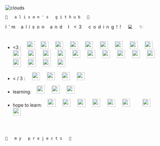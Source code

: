 ![clouds](https://external-content.duckduckgo.com/iu/?u=https%3A%2F%2Fi.pinimg.com%2Foriginals%2F0c%2Fa0%2Fa2%2F0ca0a24af5bc5ecf3854d272fcb0c6d2.gif&f=1&nofb=1&ipt=a87373071ef57a64e0a24cb5620adf7aa3a0762943401718f34f0c7e9fb65e12&ipo=images)
 
 `🌱   a l i s o n ' s   g i t h u b   🌱`

I&ensp;'&nbsp;m&ensp;&ensp; a&ensp;l&ensp;i&ensp;s&ensp;o&ensp;n&ensp;&ensp; a&ensp;n&ensp;d&ensp;&ensp; I&ensp;&ensp;<&ensp;3 &ensp;&ensp; c&ensp;o&ensp;d&ensp;i&ensp;n&ensp;g&ensp;!&ensp;!&ensp; &ensp; :computer: &ensp;&ensp; ✨ 
<br><br>               

              
* <3 : &ensp;&ensp;<img src="https://cdn.jsdelivr.net/gh/devicons/devicon/icons/python/python-original-wordmark.svg" width="25" /> &ensp;&ensp;<img src="https://cdn.jsdelivr.net/gh/devicons/devicon/icons/javascript/javascript-plain.svg" width="25" /> &ensp;&ensp; <img src="https://cdn.jsdelivr.net/gh/devicons/devicon/icons/c/c-original.svg" width="25"/> &ensp;&ensp; <img src="https://cdn.jsdelivr.net/gh/devicons/devicon/icons/html5/html5-plain-wordmark.svg" width="25"/> &ensp;&ensp; <img src="https://cdn.jsdelivr.net/gh/devicons/devicon/icons/rstudio/rstudio-original.svg" width="25"/> &ensp;&ensp; <img src="https://cdn.jsdelivr.net/gh/devicons/devicon/icons/arduino/arduino-original-wordmark.svg" width="25"/> &ensp;&ensp; <img src="https://cdn.jsdelivr.net/gh/devicons/devicon/icons/bash/bash-original.svg" width="25"/> &ensp;&ensp; <img src="https://cdn.jsdelivr.net/gh/devicons/devicon/icons/firebase/firebase-plain-wordmark.svg" width="25"/> &ensp;&ensp; <img src="https://cdn.jsdelivr.net/gh/devicons/devicon/icons/flask/flask-original-wordmark.svg" width="25"/> &ensp;&ensp; <img src="https://cdn.jsdelivr.net/gh/devicons/devicon/icons/d3js/d3js-plain.svg" width="25"/> &ensp;&ensp; <img src="https://cdn.jsdelivr.net/gh/devicons/devicon/icons/django/django-plain-wordmark.svg" width="25"/> &ensp;&ensp; <img src="https://cdn.jsdelivr.net/gh/devicons/devicon/icons/bootstrap/bootstrap-plain-wordmark.svg" width="25"/> &ensp;&ensp; <img src="https://cdn.jsdelivr.net/gh/devicons/devicon/icons/cplusplus/cplusplus-line.svg" width="25"/> &ensp;&ensp; <img src="https://cdn.jsdelivr.net/gh/devicons/devicon/icons/grafana/grafana-original-wordmark.svg" width="25"/> &ensp;&ensp; <img src="https://cdn.jsdelivr.net/gh/devicons/devicon/icons/html5/html5-plain-wordmark.svg" width="25"/> &ensp;&ensp; <img src="https://cdn.jsdelivr.net/gh/devicons/devicon/icons/jquery/jquery-plain-wordmark.svg" width="25"/> &ensp;&ensp; <img src="https://cdn.jsdelivr.net/gh/devicons/devicon/icons/canva/canva-original.svg" width="25"/> &ensp;&ensp; <img src="https://cdn.jsdelivr.net/gh/devicons/devicon/icons/mysql/mysql-plain-wordmark.svg" width="25"/> &ensp;&ensp; <img src="https://cdn.jsdelivr.net/gh/devicons/devicon/icons/pandas/pandas-original-wordmark.svg" width="25"/> &ensp;&ensp; <img src="https://cdn.jsdelivr.net/gh/devicons/devicon/icons/nodejs/nodejs-plain-wordmark.svg" width="25"/> &ensp;&ensp; <img src="https://cdn.jsdelivr.net/gh/devicons/devicon/icons/processing/processing-plain-wordmark.svg" width="25"/> &ensp;&ensp; <img src="https://cdn.jsdelivr.net/gh/devicons/devicon/icons/raspberrypi/raspberrypi-line-wordmark.svg" width="25"/> &ensp;&ensp; <img src="https://cdn.jsdelivr.net/gh/devicons/devicon/icons/selenium/selenium-original.svg" width="25"/> &ensp;&ensp; 

* < / 3 : &ensp;&ensp; <img src="https://cdn.jsdelivr.net/gh/devicons/devicon/icons/css3/css3-plain-wordmark.svg" width="25"/> &ensp;&ensp; <img src="https://cdn.jsdelivr.net/gh/devicons/devicon/icons/ocaml/ocaml-original-wordmark.svg" width="25"/> &ensp;&ensp; <img src="https://cdn.jsdelivr.net/gh/devicons/devicon/icons/markdown/markdown-original.svg" width="25"/> &ensp;&ensp; <img src="https://cdn.jsdelivr.net/gh/devicons/devicon/icons/mongodb/mongodb-original-wordmark.svg" width="25"/> &ensp;&ensp; 
  
* learning: &ensp;&ensp;<img src="https://cdn.jsdelivr.net/gh/devicons/devicon/icons/opengl/opengl-original.svg" width="25"/> &ensp;&ensp; <img src="https://cdn.jsdelivr.net/gh/devicons/devicon/icons/threejs/threejs-original-wordmark.svg" width="25"/> &ensp;&ensp; <img src="https://cdn.jsdelivr.net/gh/devicons/devicon/icons/vuejs/vuejs-plain-wordmark.svg" width="25"/> &ensp;&ensp; 
  
* hope to learn: &ensp;&ensp;<img src="https://cdn.jsdelivr.net/gh/devicons/devicon/icons/graphql/graphql-plain-wordmark.svg" width="25"/> &ensp;&ensp; <img src="https://cdn.jsdelivr.net/gh/devicons/devicon/icons/java/java-original-wordmark.svg" width="25"/> &ensp;&ensp; <img src="https://cdn.jsdelivr.net/gh/devicons/devicon/icons/ruby/ruby-plain-wordmark.svg" width="25"/> &ensp;&ensp; <img src="https://cdn.jsdelivr.net/gh/devicons/devicon/icons/rust/rust-plain.svg" width="25"/> &ensp;&ensp; <img src="https://cdn.jsdelivr.net/gh/devicons/devicon/icons/angularjs/angularjs-plain-wordmark.svg" width="25"/> &ensp;&ensp; <img src="https://cdn.jsdelivr.net/gh/devicons/devicon/icons/swift/swift-plain-wordmark.svg" width="25"/> &ensp;&ensp; &ensp;&ensp; <img src="https://cdn.jsdelivr.net/gh/devicons/devicon/icons/opencv/opencv-plain-wordmark.svg" width="25"/> &ensp;&ensp; <img src="https://cdn.jsdelivr.net/gh/devicons/devicon/icons/tailwindcss/tailwindcss-original-wordmark.svg" width="25"/> &ensp;&ensp;

<br>               
<br> 

`🌼   m y   p r o j e c t s   🌼`
          
<!--
**alisonkim12/alisonkim12** is a ✨ _special_ ✨ repository because its `README.md` (this file) appears on your GitHub profile.

Here are some ideas to get you started:

- 🔭 I’m currently working on ...
- 🌱 I’m currently learning ...
- 👯 I’m looking to collaborate on ...
- 🤔 I’m looking for help with ...
- 💬 Ask me about ...
- 📫 How to reach me: ...
- 😄 Pronouns: ...
- ⚡ Fun fact: ...
-->
